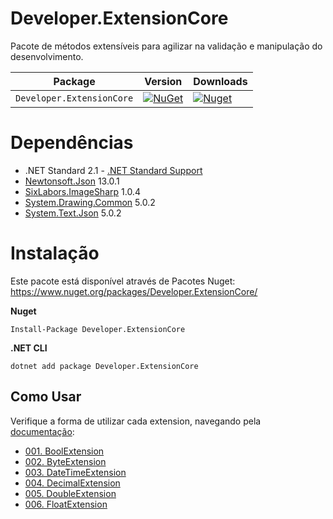 # Developer.ExtensionCore
Pacote de métodos extensíveis para agilizar na validação e manipulação do desenvolvimento.

| Package |  Version | Downloads |
| ------- | ----- | ----- |
| `Developer.ExtensionCore` | [![NuGet](https://img.shields.io/nuget/v/Developer.ExtensionCore.svg)](https://nuget.org/packages/Developer.ExtensionCore) | [![Nuget](https://img.shields.io/nuget/dt/Developer.ExtensionCore.svg)](https://nuget.org/packages/Developer.ExtensionCore) |

# Dependências
- .NET Standard 2.1 - [.NET Standard Support](https://docs.microsoft.com/pt-br/dotnet/standard/net-standard)
- [Newtonsoft.Json](https://www.nuget.org/packages/Newtonsoft.Json) 13.0.1
- [SixLabors.ImageSharp](https://www.nuget.org/packages/SixLabors.ImageSharp/) 1.0.4
- [System.Drawing.Common](https://www.nuget.org/packages/System.Drawing.Common) 5.0.2
- [System.Text.Json](https://www.nuget.org/packages/System.Text.Json) 5.0.2

# Instalação
Este pacote está disponível através de Pacotes Nuget: https://www.nuget.org/packages/Developer.ExtensionCore/


**Nuget**
```
Install-Package Developer.ExtensionCore
```

**.NET CLI**
```
dotnet add package Developer.ExtensionCore
```

## Como Usar
Verifique a forma de utilizar cada extension, navegando pela [documentação](https://github.com/rodrigoalmeidafrancisco/NuGet_Developer.ExtensionCore/tree/main/Files/Documentation):

* [001. BoolExtension](https://github.com/rodrigoalmeidafrancisco/NuGet_Developer.ExtensionCore/blob/main/Files/Documentation/001-BoolExtension.md)
* [002. ByteExtension](https://github.com/rodrigoalmeidafrancisco/NuGet_Developer.ExtensionCore/blob/main/Files/Documentation/002-ByteExtension.md)
* [003. DateTimeExtension](https://github.com/rodrigoalmeidafrancisco/NuGet_Developer.ExtensionCore/blob/main/Files/Documentation/003-DateTimeExtension.md)
* [004. DecimalExtension](https://github.com/rodrigoalmeidafrancisco/NuGet_Developer.ExtensionCore/blob/main/Files/Documentation/004-DecimalExtension.md)
* [005. DoubleExtension](https://github.com/rodrigoalmeidafrancisco/NuGet_Developer.ExtensionCore/blob/main/Files/Documentation/005-DoubleExtension.md)
* [006. FloatExtension](https://github.com/rodrigoalmeidafrancisco/NuGet_Developer.ExtensionCore/blob/main/Files/Documentation/006-FloatExtension.md)

